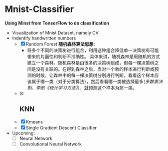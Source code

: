 # Mnist-Classifier
**Using Minst from TensorFlow to do classification**
- Visualization of Mnist Dataset, namely CV
- Indentify handwritten numbers
  - [x] Random Forest
   **随机森林算法思想:**
    - 将多个不同的决策树进行组合，利用这种组合降低单一决策树有可能带来的片面性和判断不准确性。
    具体来讲，随机森林是用随机的方式建立一个森林。随机森林是由很多的决策树组成，但每一棵决策树之间是没有关联的。在得到森林之后，当对一个新的样本进行判断或预测的时候，让森林中的每一棵决策树分别进行判断，看看这个样本应该属于哪一类（对于分类算法），然后看看哪一类被选择最多(*多数表决制，李航《统计学习方法》*），就预测这个样本为那一类。
  - [x] KNN
    - 
  - [x] Kmeans
  - [x] Single Gradient Descent Classifier
- Upcoming:
  - [ ] Neural Network
  - [ ] Convolutional Neural Network
